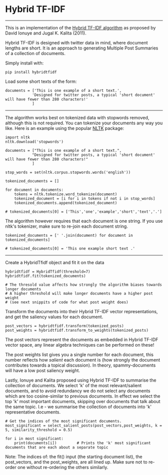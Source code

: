 # Hybrid TF-IDF
---

This is an implementation of the [Hybrid TF-IDF algorithm](https://ieeexplore.ieee.org/document/6113128) as proposed by David Ionuye and Jugal K. Kalita (2011).

Hybrid TF-IDF is designed with twitter data in mind, where document lengths are short. It is an approach to generating Multiple Post Summaries of a collection of documents.

Simply install with:
```
pip install hybridtfidf
```
Load some short texts of the form:
```
documents = ['This is one example of a short text.',
            'Designed for twitter posts, a typical 'short document' will have fewer than 280 characters!'
            ]
```
---
The algorithm works best on tokenized data with stopwords removed, although this is not required. You can tokenize your documents any way you like. Here is an example using the popular [NLTK](https://www.nltk.org/) package:

```
import nltk
nltk.download('stopwords')

documents = ["This is one example of a short text.",
            "Designed for twitter posts, a typical 'short document' will have fewer than 280 characters!"
            ]

stop_words = set(nltk.corpus.stopwords.words('english'))

tokenized_documents = []

for document in documents:
    tokens = nltk.tokenize.word_tokenize(document)
    tokenized_document = [i for i in tokens if not i in stop_words]
    tokenized_documents.append(tokenized_document)    

# tokenized_documents[0] = ['This','one','example','short','text','.']
```

The algorithm however requires that each document is one string. If you use nltk's tokenizer, make sure to re-join each document string.

```
tokenized_documents = [' '.join(document) for document in tokenized_documents]

# tokenized_documents[0] = 'This one example short text .'
```

---

Create a HybridTfidf object and fit it on the data

```
hybridtfidf = HybridTfidf(threshold=7)
hybridtfidf.fit(tokenized_documents)

# The thresold value affects how strongly the algorithm biases towards longer documents
# A higher threshold will make longer documents have a higher post weight
# (see next snippits of code for what post weight does)
```

Transform the documents into their Hybrid TF-IDF vector representations, and get the saliency values for each document.
```
post_vectors = hybridtfidf.transform(tokenized_posts)
post_weights = hybridtfidf.transform_to_weights(tokenized_posts)
```
The post vectors represent the documents as embedded in Hybrid TF-IDF vector space, any linear algebra techniques can be performed on these!

The post weights list gives you a single number for each document, this number reflects how *salient* each document is (how strongly the document contributes towards a topical discussion). In theory, spammy-documents will have a low post saliency weight. 

Lastly, Ionuye and Kalita proposed using Hybrid TF-IDF to summarise the collection of documents.
We select 'k' of the most relevant/salient documents, and to avoid redundancy we do not select any documents which are too cosine-similar to previous documents. In effect we select the top 'k' most important documents, skipping over documents that talk about the same topic. I.e - we summarise the collection of documents into 'k' representative documents.

```
# Get the indices of the most significant documents. 
most_significant = select_salient_posts(post_vectors,post_weights, k = 5, similarity_threshold = 0.5)

for i in most significant:
    print(documents[i])         # Prints the 'k' most significant documents that are each about a separate topic
```


Note: The indices of: the fit() input (the starting document list), the post_vectors, and the post_weights, are all lined up. Make sure not to re-order one without re-ordering the others similarly.